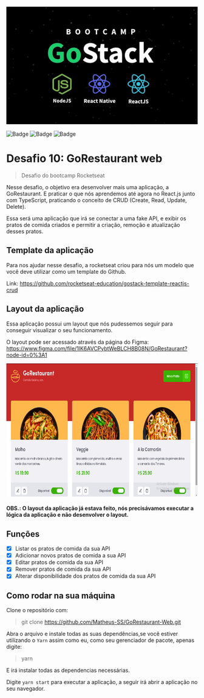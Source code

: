 <p align="center">
  <img src="screens/01.jpg"/>
</p>

![Badge](https://img.shields.io/github/issues/Matheus-SS/GoRestaurant-Web)
![Badge](https://img.shields.io/github/forks/Matheus-SS/GoRestaurant-Web)
![Badge](https://img.shields.io/github/stars/Matheus-SS/GoRestaurant-Web)

# Desafio 10: GoRestaurant web
> Desafio do bootcamp Rocketseat

Nesse desafio, o objetivo era desenvolver mais uma aplicação, a GoRestaurant. E praticar o que nós aprendemos até agora no React.js junto com TypeScript, praticando o conceito de CRUD (Create, Read, Update, Delete).

Essa será uma aplicação que irá se conectar a uma fake API, e exibir os pratos de comida criados e permitir a criação, remoção e atualização desses pratos.

## Template da aplicação
Para nos ajudar nesse desafio, a rocketseat criou para nós um modelo que você deve utilizar como um template do Github.

Link: https://github.com/rocketseat-education/gostack-template-reactjs-crud

## Layout da aplicação
Essa aplicação possui um layout que nós pudessemos seguir para conseguir visualizar o seu funcionamento.

O layout pode ser acessado através da página do Figma: https://www.figma.com/file/1lK6AVCPybtWeBLCH8B08N/GoRestaurant?node-id=0%3A1


<p align="center">
  <img src="screens/02.png" width="700" height="350"/>
</p>

#### OBS.: O layout da aplicação já estava feito, nós precisávamos executar a lógica da aplicação e não desenvolver o layout.

## Funções
- [x] Listar os pratos de comida da sua API
- [x] Adicionar novos pratos de comida a sua API
- [x] Editar pratos de comida da sua API
- [x] Remover pratos de comida da sua API
- [x] Alterar disponibilidade dos pratos de comida da sua API

## Como rodar na sua máquina

Clone o repositório com:
> git clone https://github.com/Matheus-SS/GoRestaurant-Web.git

Abra o arquivo e instale todas as suas dependências,se você estiver utilizando o `Yarn` assim como eu, como seu gerenciador de pacote, apenas digite:
> yarn

E irá instalar todas as dependencias necessárias.

Digite `yarn start` para executar a aplicação, a seguir irá abrir a aplicação no seu navegador.
